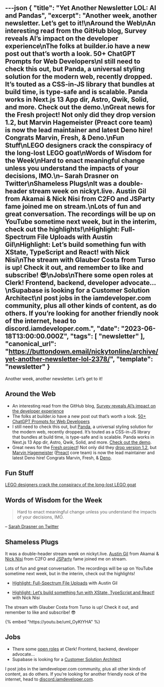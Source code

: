 ---json
{
  "title": "Yet Another Newsletter LOL: AI and Pandas",
  "excerpt": "Another week, another newsletter. Let’s get to it!\nAround the Web\nAn interesting read from the GitHub blog, Survey reveals AI’s impact on the developer experience\nThe folks at builder.io have a new post out that’s worth a look. 50+ ChatGPT Prompts for Web Developers\nI still need to check this out, but Panda, a universal styling solution for the modern web, recently dropped. It’s touted as a CSS-in-JS library that bundles at build time, is type-safe and is scalable. Panda works in Next.js 13 App dir, Astro, Qwik, Solid, and more. Check out the demo.\nGreat news for the Fresh project! Not only did they drop version 1.2, but Marvin Hagemeister (Preact core team) is now the lead maintainer and latest Deno hire! Congrats Marvin, Fresh, & Deno.\nFun Stuff\nLEGO designers crack the conspiracy of the long-lost LEGO goat\nWords of Wisdom for the Week\nHard to enact meaningful change unless you understand the impacts of your decisions, IMO.\n– Sarah Drasner on Twitter\nShameless Plugs\nIt was a double-header stream week on nickyt.live. Austin Gil from Akamai & Nick Nisi from C2FO and JSParty fame joined me on stream.\nLots of fun and great conversation. The recordings will be up on YouTube sometime next week, but in the interim, check out the highlights!\nHighlight: Full-Spectrum File Uploads with Austin Gil\nHighlight: Let’s build something fun with XState, TypeScript and React! with Nick Nisi\nThe stream with Glauber Costa from Turso is up! Check it out, and remember to like and subscribe! 😎\nJobs\nThere some open roles at Clerk! Frontend, backend, developer advocate…\nSupabase is looking for a Customer Solution Architect\nI post jobs in the iamdeveloper.com community, plus all other kinds of content, as do others. If you’re looking for another friendly nook of the internet, head to discord.iamdeveloper.com.",
  "date": "2023-06-18T13:00:00.000Z",
  "tags": [
    "newsletter"
  ],
  "canonical_url": "https://buttondown.email/nickytonline/archive/yet-another-newsletter-lol-2378/",
  "template": "newsletter"
}
---

<p>Another week, another newsletter. Let&rsquo;s get to it!</p>
<h2>Around the Web</h2>
<ul>
<li>An interesting read from the GitHub blog, <a href="https://github.blog/2023-06-13-survey-reveals-ais-impact-on-the-developer-experience/?utm_source=nickytonline&amp;utm_medium=email&amp;utm_campaign=yet-another-newsletter-lol-2378" target="_blank">Survey reveals AI&rsquo;s impact on the developer experience</a></li>
<li>The folks at builder.io have a new post out that&rsquo;s worth a look. <a href="https://www.builder.io/blog/ai-prompts-for-web-developers-chatgpt?utm_source=nickytonline&amp;utm_medium=email&amp;utm_campaign=yet-another-newsletter-lol-2378" target="_blank">50+ ChatGPT Prompts for Web Developers</a></li>
<li>I still need to check this out, but <a href="https://github.com/chakra-ui/panda?utm_source=nickytonline&amp;utm_medium=email&amp;utm_campaign=yet-another-newsletter-lol-2378" target="_blank">Panda</a>, a universal styling solution for the modern web, recently dropped. It&rsquo;s touted as a CSS-in-JS library that bundles at build time, is type-safe and is scalable. Panda works in Next.js 13 App dir, Astro, Qwik, Solid, and more. <a href="https://twitter.com/thesegunadebayo/status/1668735066732732419?utm_source=nickytonline&amp;utm_medium=email&amp;utm_campaign=yet-another-newsletter-lol-2378" target="_blank">Check out the demo</a>.</li>
<li>Great news for the <a href="https://fresh.deno.dev/?utm_source=nickytonline&amp;utm_medium=email&amp;utm_campaign=yet-another-newsletter-lol-2378" target="_blank">Fresh project</a>! Not only did they <a href="https://deno.com/blog/fresh-1.2?utm_source=nickytonline&amp;utm_medium=email&amp;utm_campaign=yet-another-newsletter-lol-2378" target="_blank">drop version 1.2</a>, but <a href="https://twitter.com/marvinhagemeist/status/1669404170053402628?utm_source=nickytonline&amp;utm_medium=email&amp;utm_campaign=yet-another-newsletter-lol-2378" target="_blank">Marvin Hagemeister</a> (<a href="https://preactjs.com/?utm_source=nickytonline&amp;utm_medium=email&amp;utm_campaign=yet-another-newsletter-lol-2378" target="_blank">Preact</a> core team) is now the lead maintainer and latest Deno hire! Congrats Marvin, Fresh, &amp; <a href="https://deno.com/runtime?utm_source=nickytonline&amp;utm_medium=email&amp;utm_campaign=yet-another-newsletter-lol-2378" target="_blank">Deno</a>.</li>
</ul>
<h2>Fun Stuff</h2>
<p><a href="https://www.brickfanatics.com/lego-designers-conspiracy-long-lost-lego-goat?utm_source=nickytonline&amp;utm_medium=email&amp;utm_campaign=yet-another-newsletter-lol-2378" target="_blank">LEGO designers crack the conspiracy of the long-lost LEGO goat</a></p>
<h2>Words of Wisdom for the Week</h2>
<blockquote>
<p>Hard to enact meaningful change unless you understand the impacts of your decisions, IMO.</p>
</blockquote>
<p>– <a href="https://twitter.com/sarah_edo/status/1667164237477859328?utm_source=nickytonline&amp;utm_medium=email&amp;utm_campaign=yet-another-newsletter-lol-2378" target="_blank">Sarah Drasner on Twitter</a></p>
<h2>Shameless Plugs</h2>
<p>It was a double-header stream week on nickyt.live. <a href="https://austingil.com/?utm_source=nickytonline&amp;utm_medium=email&amp;utm_campaign=yet-another-newsletter-lol-2378" target="_blank">Austin Gil</a> from Akamai &amp; <a href="https://nicknisi.com/?utm_source=nickytonline&amp;utm_medium=email&amp;utm_campaign=yet-another-newsletter-lol-2378" target="_blank">Nick Nisi</a> from C2FO and <a href="https://changelog.com/jsparty?utm_source=nickytonline&amp;utm_medium=email&amp;utm_campaign=yet-another-newsletter-lol-2378" target="_blank">JSParty</a> fame joined me on stream.</p>
<p>Lots of fun and great conversation. The recordings will be up on YouTube sometime next week, but in the interim, check out the highlights!</p>
<ul>
<li>
<p><a href="https://www.twitch.tv/videos/1846576633?filter=highlights&amp;sort=time&amp;utm_source=nickytonline&amp;utm_medium=email&amp;utm_campaign=yet-another-newsletter-lol-2378" target="_blank">Highlight: Full-Spectrum File Uploads</a> with Austin Gil</p>
</li>
<li>
<p><a href="https://www.twitch.tv/videos/1847134133?filter=highlights&amp;sort=time&amp;utm_source=nickytonline&amp;utm_medium=email&amp;utm_campaign=yet-another-newsletter-lol-2378" target="_blank">Highlight: Let&rsquo;s build something fun with XState, TypeScript and React!</a> with Nick Nisi</p>
</li>
</ul>
<p>The stream with Glauber Costa from Turso is up! Check it out, and remember to like and subscribe! 😎</p>{% embed "https://youtu.be/uml_OyKtYHA" %}
<h2>Jobs</h2>
<ul>
<li>There some <a href="https://apply.workable.com/clerk-dev/?utm_source=nickytonline&amp;utm_medium=email&amp;utm_campaign=yet-another-newsletter-lol-2378" target="_blank">open roles</a> at Clerk! Frontend, backend, developer advocate…</li>
<li>Supabase is looking for a <a href="https://boards.greenhouse.io/supabase/jobs/4888237004?utm_source=nickytonline&amp;utm_medium=email&amp;utm_campaign=yet-another-newsletter-lol-2378" target="_blank">Customer Solution Architect</a></li>
</ul>
<p>I post jobs in the iamdeveloper.com community, plus all other kinds of content, as do others. If you&rsquo;re looking for another friendly nook of the internet, head to <a href="https://discord.iamdeveloper.com?utm_source=nickytonline&amp;utm_medium=email&amp;utm_campaign=yet-another-newsletter-lol-2378" target="_blank">discord.iamdeveloper.com</a>.</p>
